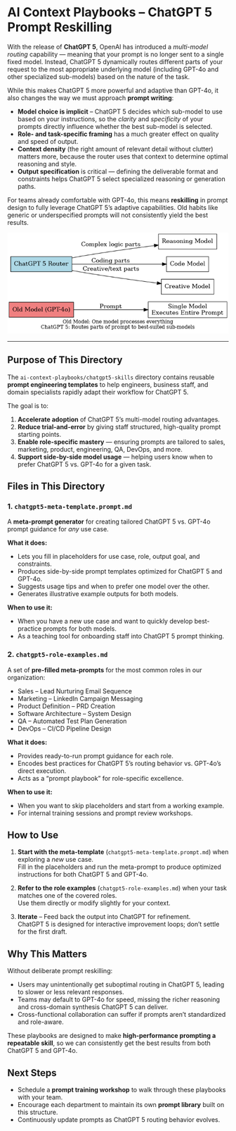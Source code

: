 # AI Context Playbooks – ChatGPT 5 Prompt Reskilling

With the release of **ChatGPT 5**, OpenAI has introduced a *multi-model routing* capability — meaning that your prompt is no longer sent to a single fixed model. Instead, ChatGPT 5 dynamically routes different parts of your request to the most appropriate underlying model (including GPT-4o and other specialized sub-models) based on the nature of the task.

While this makes ChatGPT 5 more powerful and adaptive than GPT-4o, it also changes the way we must approach **prompt writing**:

- **Model choice is implicit** – ChatGPT 5 decides which sub-model to use based on your instructions, so the *clarity* and *specificity* of your prompts directly influence whether the best sub-model is selected.
- **Role- and task-specific framing** has a much greater effect on quality and speed of output.
- **Context density** (the right amount of relevant detail without clutter) matters more, because the router uses that context to determine optimal reasoning and style.
- **Output specification** is critical — defining the deliverable format and constraints helps ChatGPT 5 select specialized reasoning or generation paths.

For teams already comfortable with GPT-4o, this means **reskilling** in prompt design to fully leverage ChatGPT 5’s adaptive capabilities. Old habits like generic or underspecified prompts will not consistently yield the best results.

![ChatGPT Prompt Flow Comparison](chatgpt_prompt_flow_comparison.png)

---

## Purpose of This Directory

The `ai-context-playbooks/chatgpt5-skills` directory contains reusable **prompt engineering templates** to help engineers, business staff, and domain specialists rapidly adapt their workflow for ChatGPT 5.  

The goal is to:
1. **Accelerate adoption** of ChatGPT 5’s multi-model routing advantages.
2. **Reduce trial-and-error** by giving staff structured, high-quality prompt starting points.
3. **Enable role-specific mastery** — ensuring prompts are tailored to sales, marketing, product, engineering, QA, DevOps, and more.
4. **Support side-by-side model usage** — helping users know when to prefer ChatGPT 5 vs. GPT-4o for a given task.

## Files in This Directory

### 1. `chatgpt5-meta-template.prompt.md`
A **meta-prompt generator** for creating tailored ChatGPT 5 vs. GPT-4o prompt guidance for *any* use case.

**What it does:**
- Lets you fill in placeholders for use case, role, output goal, and constraints.
- Produces side-by-side prompt templates optimized for ChatGPT 5 and GPT-4o.
- Suggests usage tips and when to prefer one model over the other.
- Generates illustrative example outputs for both models.

**When to use it:**
- When you have a new use case and want to quickly develop best-practice prompts for both models.
- As a teaching tool for onboarding staff into ChatGPT 5 prompt thinking.

### 2. `chatgpt5-role-examples.md`
A set of **pre-filled meta-prompts** for the most common roles in our organization:
- Sales – Lead Nurturing Email Sequence
- Marketing – LinkedIn Campaign Messaging
- Product Definition – PRD Creation
- Software Architecture – System Design
- QA – Automated Test Plan Generation
- DevOps – CI/CD Pipeline Design

**What it does:**
- Provides ready-to-run prompt guidance for each role.
- Encodes best practices for ChatGPT 5’s routing behavior vs. GPT-4o’s direct execution.
- Acts as a “prompt playbook” for role-specific excellence.

**When to use it:**
- When you want to skip placeholders and start from a working example.
- For internal training sessions and prompt review workshops.

## How to Use

1. **Start with the meta-template** (`chatgpt5-meta-template.prompt.md`) when exploring a *new* use case.  
   Fill in the placeholders and run the meta-prompt to produce optimized instructions for both ChatGPT 5 and GPT-4o.

2. **Refer to the role examples** (`chatgpt5-role-examples.md`) when your task matches one of the covered roles.  
   Use them directly or modify slightly for your context.

3. **Iterate** – Feed back the output into ChatGPT for refinement.  
   ChatGPT 5 is designed for interactive improvement loops; don’t settle for the first draft.

## Why This Matters

Without deliberate prompt reskilling:
- Users may unintentionally get suboptimal routing in ChatGPT 5, leading to slower or less relevant responses.
- Teams may default to GPT-4o for speed, missing the richer reasoning and cross-domain synthesis ChatGPT 5 can deliver.
- Cross-functional collaboration can suffer if prompts aren’t standardized and role-aware.

These playbooks are designed to make **high-performance prompting a repeatable skill**, so we can consistently get the best results from both ChatGPT 5 and GPT-4o.

## Next Steps

- Schedule a **prompt training workshop** to walk through these playbooks with your team.
- Encourage each department to maintain its own **prompt library** built on this structure.
- Continuously update prompts as ChatGPT 5 routing behavior evolves.
